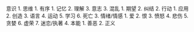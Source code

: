 意识
	1. 思维
		1. 有序
			1. 记忆
			2. 理解
			3. 意志
		3. 混乱
			1. 期望
			2. 纠结
	2. 行动
		1. 应用
		2. 创造
		3. 语言
		4. 运动
		5. 学习
		6. 死亡
	3. 情绪/情感
		1. 爱
		2. 恨
		3. 愤怒
		4. 悲伤
		5. 贪婪
		6. 虚荣
		7. 迷恋/执著
	4. 本能
		1. 善恶
		2. 正义